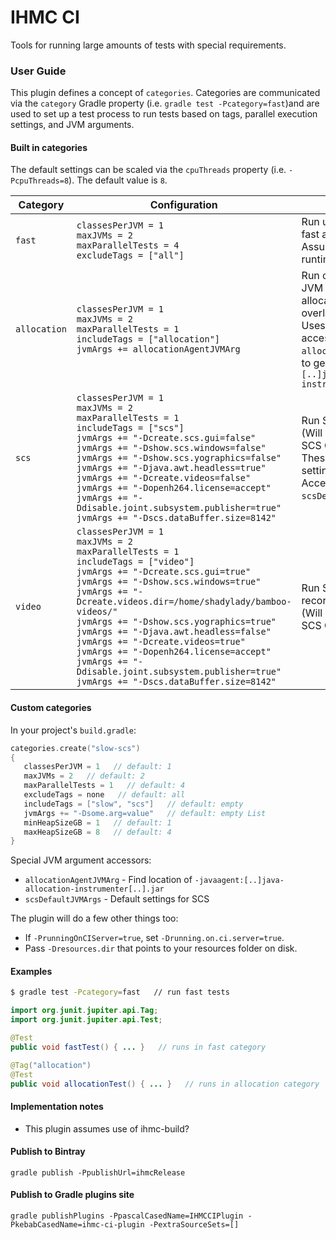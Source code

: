 # IHMC CI

Tools for running large amounts of tests with special requirements.

### User Guide

This plugin defines a concept of `categories`. Categories are communicated via the `category` Gradle
property (i.e. `gradle test -Pcategory=fast`)and are used to set up a test process to run tests based on tags, parallel
execution settings, and JVM arguments.

#### Built in categories

The default settings can be scaled via the `cpuThreads` property (i.e. `-PcpuThreads=8`). The default value is `8`.

|Category|Configuration|Summary|
|---|---|---|
|`fast`|`classesPerJVM = 1`<br>`maxJVMs = 2`<br>`maxParallelTests = 4`<br>`excludeTags = ["all"]`|Run untagged tests as fast as possible.<br>Assume no special runtime requirements.|
|`allocation`|`classesPerJVM = 1`<br>`maxJVMs = 2`<br>`maxParallelTests = 1`<br>`includeTags = ["allocation"]`<br>`jvmArgs += allocationAgentJVMArg`|Run only 1 test per JVM process so allocations don't overlap.<br>Uses provided special accessor, `allocationAgentJVMArg`,<br>to get `-javaagent:[..]java-allocation-instrumenter[..].jar`|
|`scs`|`classesPerJVM = 1`<br>`maxJVMs = 2`<br>`maxParallelTests = 1`<br>`includeTags = ["scs"]`<br>`jvmArgs += "-Dcreate.scs.gui=false"`<br>`jvmArgs += "-Dshow.scs.windows=false"`<br>`jvmArgs += "-Dshow.scs.yographics=false"`<br>`jvmArgs += "-Djava.awt.headless=true"`<br>`jvmArgs += "-Dcreate.videos=false"`<br>`jvmArgs += "-Dopenh264.license=accept"`<br>`jvmArgs += "-Ddisable.joint.subsystem.publisher=true"`<br>`jvmArgs += "-Dscs.dataBuffer.size=8142"`|Run SCS tests.<br>(Will eventually move SCS Gradle plugin)<br>These are the default settings for SCS. Accessible via `scsDefaultJVMArgs`.|
|`video`|`classesPerJVM = 1`<br>`maxJVMs = 2`<br>`maxParallelTests = 1`<br>`includeTags = ["video"]`<br>`jvmArgs += "-Dcreate.scs.gui=true"`<br>`jvmArgs += "-Dshow.scs.windows=true"`<br>`jvmArgs += "-Dcreate.videos.dir=/home/shadylady/bamboo-videos/"`<br>`jvmArgs += "-Dshow.scs.yographics=true"`<br>`jvmArgs += "-Djava.awt.headless=false"`<br>`jvmArgs += "-Dcreate.videos=true"`<br>`jvmArgs += "-Dopenh264.license=accept"`<br>`jvmArgs += "-Ddisable.joint.subsystem.publisher=true"`<br>`jvmArgs += "-Dscs.dataBuffer.size=8142"`|Run SCS video recordings.<br>(Will eventually move SCS Gradle plugin)|
 
#### Custom categories

In your project's `build.gradle`:
```kotlin
categories.create("slow-scs")
{
   classesPerJVM = 1   // default: 1
   maxJVMs = 2   // default: 2
   maxParallelTests = 1   // default: 4
   excludeTags = none   // default: all
   includeTags = ["slow", "scs"]   // default: empty
   jvmArgs += "-Dsome.arg=value"   // default: empty List
   minHeapSizeGB = 1   // default: 1
   maxHeapSizeGB = 8   // default: 4
}
```

Special JVM argument accessors:

- `allocationAgentJVMArg` - Find location of `-javaagent:[..]java-allocation-instrumenter[..].jar`
- `scsDefaultJVMArgs` - Default settings for SCS

The plugin will do a few other things too:

- If `-PrunningOnCIServer=true`, set `-Drunning.on.ci.server=true`.
- Pass `-Dresources.dir` that points to your resources folder on disk.

#### Examples

```bash
$ gradle test -Pcategory=fast   // run fast tests
```

```java
import org.junit.jupiter.api.Tag;
import org.junit.jupiter.api.Test;

@Test
public void fastTest() { ... }   // runs in fast category

@Tag("allocation")
@Test
public void allocationTest() { ... }   // runs in allocation category
```

#### Implementation notes

- This plugin assumes use of ihmc-build?

#### Publish to Bintray

`gradle publish -PpublishUrl=ihmcRelease`

#### Publish to Gradle plugins site

`gradle publishPlugins -PpascalCasedName=IHMCCIPlugin -PkebabCasedName=ihmc-ci-plugin -PextraSourceSets=[]`
